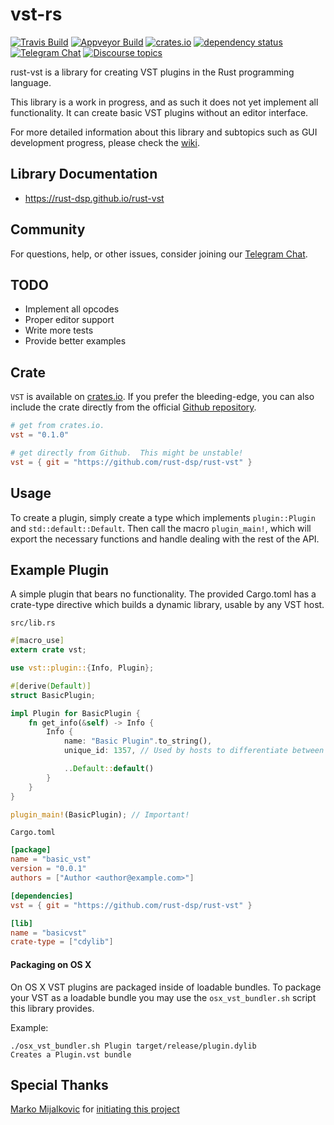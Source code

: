 # vst-rs
[![Travis Build][trav-img]][trav-url]
[![Appveyor Build][appv-img]][appv-url]
[![crates.io][crates-img]][crates-url]
[![dependency status](https://deps.rs/repo/github/rust-dsp/rust-vst/status.svg)](https://deps.rs/repo/github/rust-dsp/rust-vst)
[![Telegram Chat][tg-img]][tg-url]
[![Discourse topics][dc-img]][dc-url]

rust-vst is a library for creating VST plugins in the Rust programming language.

This library is a work in progress, and as such it does not yet implement all
functionality. It can create basic VST plugins without an editor interface.

For more detailed information about this library and subtopics such as GUI development progress, please check the [wiki](https://github.com/rust-dsp/rust-vst/wiki/).

## Library Documentation
  * https://rust-dsp.github.io/rust-vst
  
## Community
For questions, help, or other issues, consider joining our [Telegram Chat][tg-url].

## TODO
  - Implement all opcodes
  - Proper editor support
  - Write more tests
  - Provide better examples

## Crate
`VST` is available on [crates.io](https://crates.io/crates/vst).  If you prefer the bleeding-edge, you can also
include the crate directly from the official [Github repository](https://github.com/rust-dsp/rust-vst).

```toml
# get from crates.io.
vst = "0.1.0"
```
```toml
# get directly from Github.  This might be unstable!
vst = { git = "https://github.com/rust-dsp/rust-vst" }
```

## Usage
To create a plugin, simply create a type which implements `plugin::Plugin` and
`std::default::Default`. Then call the macro `plugin_main!`, which will export
the necessary functions and handle dealing with the rest of the API.

## Example Plugin
A simple plugin that bears no functionality. The provided Cargo.toml has a
crate-type directive which builds a dynamic library, usable by any VST host.

`src/lib.rs`

```rust
#[macro_use]
extern crate vst;

use vst::plugin::{Info, Plugin};

#[derive(Default)]
struct BasicPlugin;

impl Plugin for BasicPlugin {
    fn get_info(&self) -> Info {
        Info {
            name: "Basic Plugin".to_string(),
            unique_id: 1357, // Used by hosts to differentiate between plugins.

            ..Default::default()
        }
    }
}

plugin_main!(BasicPlugin); // Important!
```

`Cargo.toml`

```toml
[package]
name = "basic_vst"
version = "0.0.1"
authors = ["Author <author@example.com>"]

[dependencies]
vst = { git = "https://github.com/rust-dsp/rust-vst" }

[lib]
name = "basicvst"
crate-type = ["cdylib"]
```

[trav-img]: https://travis-ci.org/rust-dsp/rust-vst.svg?branch=master
[trav-url]: https://travis-ci.org/rust-dsp/rust-vst
[appv-img]: https://ci.appveyor.com/api/projects/status/npiyjfithlx50hfs?svg=true
[appv-url]: https://ci.appveyor.com/project/rustdsp/rust-vst
[crates-img]: https://img.shields.io/crates/v/vst.svg
[crates-url]: https://crates.io/crates/vst
[tg-img]: https://img.shields.io/badge/Telegram-Join%20Chat-blue.svg
[tg-url]: https://t.me/joinchat/BfEhnw0l4386Uzi5elmGrQ
[dc-img]: https://img.shields.io/discourse/https/rust-audio.discourse.group/topics.svg
[dc-url]: https://rust-audio.discourse.group

#### Packaging on OS X

On OS X VST plugins are packaged inside of loadable bundles.
To package your VST as a loadable bundle you may use the `osx_vst_bundler.sh` script this library provides. 

Example: 

```
./osx_vst_bundler.sh Plugin target/release/plugin.dylib
Creates a Plugin.vst bundle
```

## Special Thanks
[Marko Mijalkovic](https://github.com/overdrivenpotato) for [initiating this project](https://github.com/overdrivenpotato/rust-vst2)
